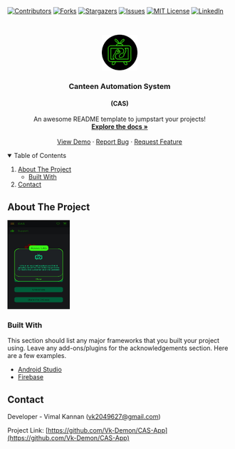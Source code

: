 <!--
*** Thanks for checking out the Best-README-Template. If you have a suggestion
*** that would make this better, please fork the repo and create a pull request
*** or simply open an issue with the tag "enhancement".
*** Thanks again! Now go create something AMAZING! :D
-->



<!-- PROJECT SHIELDS -->
<!--
*** I'm using markdown "reference style" links for readability.
*** Reference links are enclosed in brackets [ ] instead of parentheses ( ).
*** See the bottom of this document for the declaration of the reference variables
*** for contributors-url, forks-url, etc. This is an optional, concise syntax you may use.
*** https://www.markdownguide.org/basic-syntax/#reference-style-links
-->
[![Contributors][contributors-shield]][contributors-url]
[![Forks][forks-shield]][forks-url]
[![Stargazers][stars-shield]][stars-url]
[![Issues][issues-shield]][issues-url]
[![MIT License][license-shield]][license-url]
[![LinkedIn][linkedin-shield]][linkedin-url]



<!-- PROJECT LOGO -->
<br />
<p align="center">
  <a href="https://github.com/Vk-Demon/CAS-App">
    <img src="images/nglogoneoncircle.png" alt="Logo" width="80" height="80">
  </a>

  <h3 align="center">Canteen Automation System</h3>
  <h4 align="center">(CAS)</h4>

  <p align="center">
    An awesome README template to jumpstart your projects!
    <br />
    <a href="https://github.com/Vk-Demon/CAS-App"><strong>Explore the docs »</strong></a>
    <br />
    <br />
    <a href="https://github.com/Vk-Demon/CAS-App">View Demo</a>
    ·
    <a href="https://github.com/Vk-Demon/CAS-App/issues">Report Bug</a>
    ·
    <a href="https://github.com/Vk-Demon/CAS-App/issues">Request Feature</a>
  </p>
</p>



<!-- TABLE OF CONTENTS -->
<details open="open">
  <summary>Table of Contents</summary>
  <ol>
    <li>
      <a href="#about-the-project">About The Project</a>
      <ul>
        <li><a href="#built-with">Built With</a></li>
      </ul>
    </li>
    <li><a href="#contact">Contact</a></li>
  </ol>
</details>



<!-- ABOUT THE PROJECT -->
## About The Project

<img src="images/About CAS.jpg" alt="" width="140" height="200">

### Built With

This section should list any major frameworks that you built your project using. Leave any add-ons/plugins for the acknowledgements section. Here are a few examples.
* [Android Studio](https://developer.android.com/docs)
* [Firebase](https://firebase.google.com/docs?gclid=CjwKCAjwpKCDBhBPEiwAFgBzj1GSDzRaMmrPaXRfTQT5kWcnS49ms3qWTfmoQZwRPGQHckGEM99WvhoCgdcQAvD_BwE&gclsrc=aw.ds)



<!-- CONTACT -->
## Contact

Developer - Vimal Kannan (vk2049627@gmail.com)

Project Link: [https://github.com/Vk-Demon/CAS-App](https://github.com/Vk-Demon/CAS-App)






<!-- MARKDOWN LINKS & IMAGES -->
<!-- https://www.markdownguide.org/basic-syntax/#reference-style-links -->
[contributors-shield]: https://img.shields.io/github/contributors/Vk-Demon/CAS-App.svg?style=for-the-badge
[contributors-url]: https://github.com/Vk-Demon/CAS-App/graphs/contributors
[forks-shield]: https://img.shields.io/github/forks/Vk-Demon/CAS-App.svg?style=for-the-badge
[forks-url]: https://github.com/Vk-Demon/CAS-App/network/members
[stars-shield]: https://img.shields.io/github/stars/Vk-Demon/CAS-App.svg?style=for-the-badge
[stars-url]: https://github.com/Vk-Demon/CAS-App/stargazers
[issues-shield]: https://img.shields.io/github/issues/Vk-Demon/CAS-App.svg?style=for-the-badge
[issues-url]: https://github.com/Vk-Demon/CAS-App/issues
[license-shield]: https://img.shields.io/github/license/Vk-Demon/CAS-App.svg?style=for-the-badge
[license-url]: https://github.com/Vk-Demon/CAS-App/blob/master/LICENSE.txt
[linkedin-shield]: https://img.shields.io/badge/-LinkedIn-black.svg?style=for-the-badge&logo=linkedin&colorB=555
[linkedin-url]: https://linkedin.com/in/Vk-Demon
[product-screenshot]: images/screenshot.png
